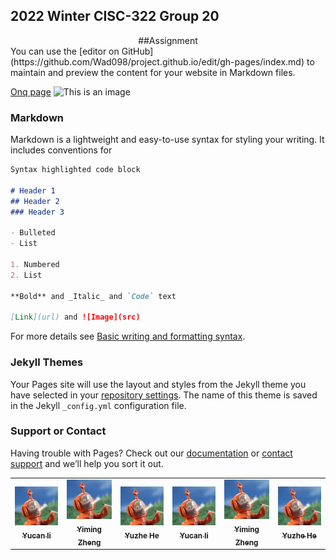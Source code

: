 ## 2022 Winter CISC-322 Group 20
<center>##Assignment</center>
You can use the [editor on GitHub](https://github.com/Wad098/project.github.io/edit/gh-pages/index.md) to maintain and preview the content for your website in Markdown files.

[Onq page](https://onq.queensu.ca/d2l/home/642417) 
![This is an image](https://github.com/Wad098/CISC-322_Group20/blob/gh-pages/233333.jpg)

### Markdown

Markdown is a lightweight and easy-to-use syntax for styling your writing. It includes conventions for

```markdown
Syntax highlighted code block

# Header 1
## Header 2
### Header 3

- Bulleted
- List

1. Numbered
2. List

**Bold** and _Italic_ and `Code` text

[Link](url) and ![Image](src)
```

For more details see [Basic writing and formatting syntax](https://docs.github.com/en/github/writing-on-github/getting-started-with-writing-and-formatting-on-github/basic-writing-and-formatting-syntax).

### Jekyll Themes

Your Pages site will use the layout and styles from the Jekyll theme you have selected in your [repository settings](https://github.com/Wad098/project.github.io/settings/pages). The name of this theme is saved in the Jekyll `_config.yml` configuration file.

### Support or Contact

Having trouble with Pages? Check out our [documentation](https://docs.github.com/categories/github-pages-basics/) or [contact support](https://support.github.com/contact) and we’ll help you sort it out.
<table>
    <tr>
      <td align="center"><a href="https://l1nna.com/"><img src="touxiang.jpg" width="100px;" alt=""/><br /><sub><b>Yucan li</b></sub></a></td>
      <td align="center"><a href="https://github.com/leordsong"><img src="touxiang.jpg" width="100px;" alt=""/><br /><sub><b>Yiming Zheng</b></sub></a></td>
      <td align="center"><a href="https://github.com/reetamtaj"><img src="touxiang.jpg" width="100px;" alt=""/><br /><sub><b>Yuzhe He</b></sub></a></td>
      <td align="center"><a href="https://l1nna.com/"><img src="touxiang.jpg" width="100px;" alt=""/><br /><sub><b>Yucan li</b></sub></a></td>
      <td align="center"><a href="https://github.com/leordsong"><img src="touxiang.jpg" width="100px;" alt=""/><br /><sub><b>Yiming Zheng</b></sub></a></td>
      <td align="center"><a href="https://github.com/reetamtaj"><img src="touxiang.jpg" width="100px;" alt=""/><br /><sub><b>Yuzhe He</b></sub></a></td>
    </tr>
  </table>
